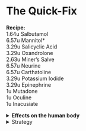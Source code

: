 # The Quick-Fix

**Recipe:**\
1.64u Salbutamol\
6.57u Mannitol\*\
3.29u Salicyclic Acid\
3.29u Oxandrolone\
2.63u Miner’s Salve\
6.57u Neurine\
6.57u Carthatoline\
3.29u Potassium Iodide\
3.29u Epinephrine\
1u Mutadone\
1u Oculine\
1u Inacusiate

<details>

<summary><strong>Effects on the human body</strong></summary>

**Salbumatol**: _Quickly heals 6 oxy damage per second_.

**Mannitol**: _Quickly heals brain damage._

**Salicyclic Acid**: _Quickly heals 6 brute damage per second._

**Oxandrolone**: _Quickly heals 6 burn damage per second._

**Miner’s Salve**: _Makes the subject unable to feel pain, and heals slowly._

**Neurine**: _Cures brain traumas and reforms damaged brain connections._

**Carthatoline**: Quickly _Heals 6 toxin damage per second._

**Potassium Iodide**: _Reduces low radiation damage very effectively._

**Epinephrine**: _20% each tick to reduce stun, minor stamina regen, prevents oxy damage from going above 35. If subject is in crit, slowly heals toxins, brute, and burn damage._

**Mutadone**: _Heals your genetic mutations._

**Oculine**: _Quickly heals eye damage and reverts blindness._

**Inacusiate**: _Instantly removes ear damage._

</details>

<details>

<summary>Strategy</summary>

Implant pills in teeth, activate for 33 seconds of healing.

That’ll heal 54 Oxy, 108 Burn & Brute, and 216 toxin and brain damage, if the math is correct (Which it probably isn’t).

And it’ll fix your genetic shitshow, fix your eyesight, and fix your ears-- And numb the pain.

It’ll heal everything, except celluar damage.

</details>
